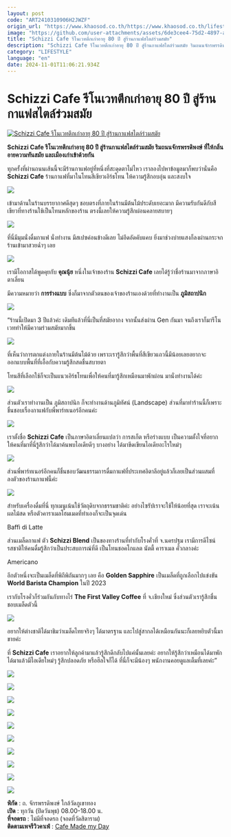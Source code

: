 ```yaml
---
layout: post
code: "ART2410310906H2JWZF"
origin_url: "https://www.khaosod.co.th/https://www.khaosod.co.th/lifestyle/news_9480771"
image: "https://github.com/user-attachments/assets/6de3cee4-75d2-4897-a570-6fa93dcbe013"
title: "Schizzi Cafe รีโนเวทตึกเก่าอายุ 80 ปี สู่ร้านกาแฟสไตล์ร่วมสมัย"
description: "Schizzi Cafe รีโนเวทตึกเก่าอายุ 80 ปี สู่ร้านกาแฟสไตล์ร่วมสมัย ริมถนนจักรพรรดิพงษ์ ที่ให้กลิ่นอายความทันสมัย และเมืองเก่าเข้าด้วยกัน"
category: "LIFESTYLE"
language: "en"
date: 2024-11-01T11:06:21.934Z
---
```


# Schizzi Cafe รีโนเวทตึกเก่าอายุ 80 ปี สู่ร้านกาแฟสไตล์ร่วมสมัย

[![Schizzi Cafe รีโนเวทตึกเก่าอายุ 80 ปี สู่ร้านกาแฟสไตล์ร่วมสมัย](https://www.khaosod.co.th/wpapp/uploads/2024/10/Schizzi001.jpg "Schizzi Cafe รีโนเวทตึกเก่าอายุ 80 ปี สู่ร้านกาแฟสไตล์ร่วมสมัย")](https://www.khaosod.co.th/wpapp/uploads/2024/10/Schizzi001.jpg)

**Schizzi Cafe รีโนเวทตึกเก่าอายุ 80 ปี สู่ร้านกาแฟสไตล์ร่วมสมัย ริมถนนจักรพรรดิพงษ์ ที่ให้กลิ่นอายความทันสมัย และเมืองเก่าเข้าด้วยกัน**

ทุกครั้งที่ผ่านถนนเส้นนี้จะมีร้านกาแฟอยู่ที่หนึ่งที่สะดุดตาไม่ไหว เราลองไปหาข้อมูลมาก็พบว่านั่นคือ **Schizzi Cafe** ร้านกาแฟที่มาในโทนสีเขียวเอิร์ธโทน ให้ความรู้สึกอบอุ่น และสงบใจ

![](https://www.khaosod.co.th/wpapp/uploads/2024/10/IMG_4995-696x527.jpg)

เข้ามาด้านในร้านบรรยากาศดีสุดๆ ชอบตรงที่ภายในร้านมีต้นไม้ประดับเยอะมาก มีความรับกันดีกับสีเขียวที่ทางร้านใช้เป็นโทนหลักของร้าน ตรงนี้เลยให้ความรู้สึกผ่อนคลายสบายๆ

![](https://www.khaosod.co.th/wpapp/uploads/2024/10/S__114409477-696x696.jpg)

ที่นี่มีมุมนั่งดื่มกาแฟ นั่งทำงาน มีสเปซค่อนข้างดีเลย ไม่อึดอัดคับแคบ ยิ่งมาช่วงบ่ายแสงก็ลงผ่านกระจกร้านเข้ามาสวยฉ่ำๆ เลย

![](https://www.khaosod.co.th/wpapp/uploads/2024/10/IMG_5019-527x696.jpg)

เรามีโอกาสได้พูดคุยกับ **คุณนุ้ย** หนึ่งในเจ้าของร้าน **Schizzi Cafe** เลยได้รู้ว่าชื่อร้านมาจากภาษาอิตาเลี่ยน

มีความหมายว่า **การร่างแบบ** ซึ่งก็มาจากตัวตนของเจ้าของร้านเองด้วยที่ทำงานเป็น **ภูมิสถาปนิก**

![](https://www.khaosod.co.th/wpapp/uploads/2024/10/S__114409475-696x696.jpg)

“ร้านนี้เปิดมา 3 ปีแล้วค่ะ เดิมทีแล้วที่นี่เป็นที่สมัยอากง จากนั้นส่งผ่าน Gen กันมา จนถึงเราก็มารีโนเวททำให้มีความร่วมสมัยมากขึ้น

![](https://www.khaosod.co.th/wpapp/uploads/2024/10/IMG_4999-527x696.jpg)

ที่เห็นว่าการตกแต่งภายในร้านมีต้นไม้ด้วย เพราะเรารู้สึกว่าพื้นที่สีเขียวแถวนี้มีน้อยเลยอยากจะออกแบบพื้นที่ที่เอื้อกับความรู้สึกสดชื่นสบายตา

โทนสีที่เลือกใช้ก็จะเป็นแนวเอิร์ธโทนเพื่อให้คนที่มารู้สึกเหมือนมาพักผ่อน มานั่งทำงานได้ค่ะ

![](https://www.khaosod.co.th/wpapp/uploads/2024/10/IMG_5005-527x696.jpg)



ส่วนตัวเราทำงานเป็น ภูมิสถาปนิก ก็จะทำงานด้านภูมิทัศน์ (Landscape) ส่วนที่มาทำร้านนี้ก็เพราะชื่นชอบเรื่องกาแฟกับพี่พาร์ทเนอร์อีกคนค่ะ

![](https://www.khaosod.co.th/wpapp/uploads/2024/10/IMG_5033-696x527.jpg)

เราตั้งชื่อ **Schizzi Cafe** เป็นภาษาอิตาเลี่ยนแปลว่า การสเก็ต หรือร่างแบบ เป็นความตั้งใจที่อยากให้คนที่มาที่นี่รู้สึกว่าได้มาค้นพบไอเดียดีๆ บางอย่าง ได้มาขีดเขียนไอเดียอะไรใหม่ๆ

![](https://www.khaosod.co.th/wpapp/uploads/2024/10/IMG_5012-527x696.jpg)

ส่วนพี่พาร์ทเนอร์อีกคนก็ชื่นชอบวัฒนธรรมการดื่มกาแฟที่ประเทศอิตาลีอยู่แล้วก็เลยเป็นส่วนผสมที่ลงตัวของร้านกาแฟนี้ค่ะ

![](https://www.khaosod.co.th/wpapp/uploads/2024/10/S__114409480-696x696.jpg)

สำหรับเครื่องดื่มที่นี่ ทุกเมนูเน้นใช้วัตถุดิบจากธรรมชาติค่ะ อย่างไซรัปเราจะใช้ให้น้อยที่สุด เราจะเน้นผลไม้สด หรือตัวคาราเมลโฮมเมดที่ทำเองก็จะเป็นจุดเด่น

Baffi di Latte

ส่วนเมล็ดกาแฟ ตัว **Schizzi Blend** เป็นของทางร้านที่ทำกับโรงคั่วที่ จ.นครปฐม เรามีการดีไซน์รสชาติให้คนดื่มรู้สึกว่าเป็นประสบการณ์ที่ดี เป็นโทนชอคโกแลต นัตตี้ คาราเมล คั่วกลางค่ะ

Americano

อีกตัวหนึ่งจะเป็นเมล็ดที่พิถีพิถันมากๆ เลย คือ **Golden Sapphire** เป็นเมล็ดที่ถูกเลือกไปแข่งขัน **World Barista Champion** ในปี 2023

เรากับโรงคั่วก็ร่วมกันกับทางไร่ **The First Valley Coffee** ที่ จ.เชียงใหม่ ซึ่งส่วนตัวเรารู้สึกชื่นชอบเมล็ดตัวนี้

![](https://www.khaosod.co.th/wpapp/uploads/2024/10/IMG_5016-527x696.jpg)



อยากให้ต่างชาติได้มาชิมว่าเมล็ดไทยจริงๆ ได้มาตรฐาน และไปสู่สากลได้เหมือนกันนะก็เลยหยิบตัวนี้มาขายค่ะ

ที่ **Schizzi Cafe** เราอยากให้ลูกค้ามาแล้วรู้สึกดีกลับไปแค่นั้นเลยค่ะ อยากให้รู้สึกว่าเหมือนได้มาพัก ได้มาแล้วมีไอเดียใหม่ๆ รู้สึกปลอดภัย หรือฮีลใจก็ได้ ที่นี่ก็จะมีน้องๆ พนักงานคอยดูแลเต็มที่เลยค่ะ”

![](https://www.khaosod.co.th/wpapp/uploads/2024/10/IMG_5034-527x696.jpg)

![](https://www.khaosod.co.th/wpapp/uploads/2024/10/IMG_4996-527x696.jpg)

![](https://www.khaosod.co.th/wpapp/uploads/2024/10/IMG_5002-527x696.jpg)

![](https://www.khaosod.co.th/wpapp/uploads/2024/10/IMG_5021-696x527.jpg)

![](https://www.khaosod.co.th/wpapp/uploads/2024/10/IMG_4992-527x696.jpg)

![](https://www.khaosod.co.th/wpapp/uploads/2024/10/IMG_5003-1-527x696.jpg)

![](https://www.khaosod.co.th/wpapp/uploads/2024/10/S__114409479-696x696.jpg)

![](https://www.khaosod.co.th/wpapp/uploads/2024/10/IMG_5027-527x696.jpg)

![](https://www.khaosod.co.th/wpapp/uploads/2024/10/IMG_5025-696x527.jpg)

![](https://www.khaosod.co.th/wpapp/uploads/2024/10/IMG_5032-696x527.jpg)

**พิกัด** : ถ. จักรพรรดิพงษ์ ใกล้วัดภูเขาทอง  
**เปิด** : ทุกวัน (ปิดวันพุธ) 08.00-18.00 น.  
**ที่จอดรถ** : ไม่มีที่จอดรถ (จอดที่วัดสิตาราม)  
**ติดตามเพจรีวิวคาเฟ่** : [Cafe Made my Day](https://www.facebook.com/cafemademyday)